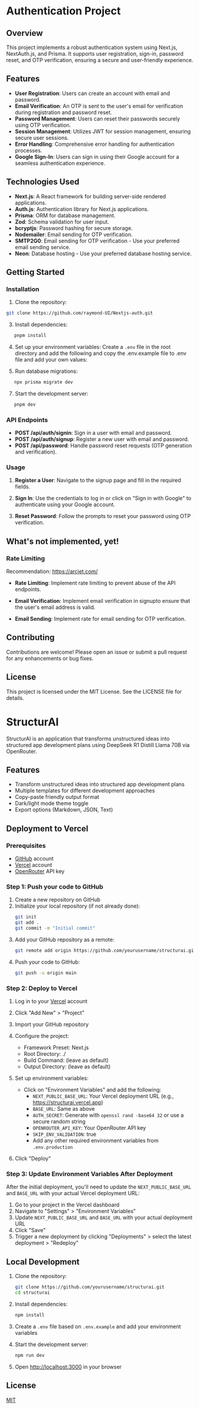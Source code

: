 # Authentication Project

## Overview

This project implements a robust authentication system using Next.js, NextAuth.js, and Prisma. It supports user registration, sign-in, password reset, and OTP verification, ensuring a secure and user-friendly experience.

## Features

- **User Registration**: Users can create an account with email and password.
- **Email Verification**: An OTP is sent to the user's email for verification during registration and password reset.
- **Password Management**: Users can reset their passwords securely using OTP verification.
- **Session Management**: Utilizes JWT for session management, ensuring secure user sessions.
- **Error Handling**: Comprehensive error handling for authentication processes.
- **Google Sign-In**: Users can sign in using their Google account for a seamless authentication experience.

## Technologies Used

- **Next.js**: A React framework for building server-side rendered applications.
- **Auth.js**: Authentication library for Next.js applications.
- **Prisma**: ORM for database management.
- **Zod**: Schema validation for user input.
- **bcryptjs**: Password hashing for secure storage.
- **Nodemailer**: Email sending for OTP verification.
- **SMTP2G0**: Email sending for OTP verification - Use your preferred email sending service.
- **Neon**: Database hosting - Use your preferred database hosting service.

## Getting Started

### Installation

1. Clone the repository:
```bash
git clone https://github.com/raymond-UI/Nextjs-auth.git
```

3. Install dependencies:
```bash
   pnpm install
```

4. Set up your environment variables:
   Create a `.env` file in the root directory and add the following and copy the .env.example file to .env file and add your own values:

5. Run database migrations:
```bash
   npx prisma migrate dev
```

7. Start the development server:
```bash
   pnpm dev
```


### API Endpoints

- **POST /api/auth/signin**: Sign in a user with email and password.
- **POST /api/auth/signup**: Register a new user with email and password.
- **POST /api/password**: Handle password reset requests (OTP generation and verification).

### Usage

1. **Register a User**: Navigate to the signup page and fill in the required fields.
2. **Sign In**: Use the credentials to log in or click on "Sign in with Google" to authenticate using your Google account.

3. **Reset Password**: Follow the prompts to reset your password using OTP verification.


## What's not implemented, yet!

### Rate Limiting
Recommendation: https://arcjet.com/ 

- **Rate Limiting**: Implement rate limiting to prevent abuse of the API endpoints.

- **Email Verification**: Implement email verification in signupto ensure that the user's email address is valid.

- **Email Sending**: Implement rate for email sending for OTP verification.


## Contributing

Contributions are welcome! Please open an issue or submit a pull request for any enhancements or bug fixes.


## License

This project is licensed under the MIT License. See the LICENSE file for details.

# StructurAI

StructurAI is an application that transforms unstructured ideas into structured app development plans using DeepSeek R1 Distill Llama 70B via OpenRouter.

## Features

- Transform unstructured ideas into structured app development plans
- Multiple templates for different development approaches
- Copy-paste friendly output format
- Dark/light mode theme toggle
- Export options (Markdown, JSON, Text)

## Deployment to Vercel

### Prerequisites

- [GitHub](https://github.com/) account
- [Vercel](https://vercel.com/) account
- [OpenRouter](https://openrouter.ai/) API key

### Step 1: Push your code to GitHub

1. Create a new repository on GitHub
2. Initialize your local repository (if not already done):
   ```bash
   git init
   git add .
   git commit -m "Initial commit"
   ```
3. Add your GitHub repository as a remote:
   ```bash
   git remote add origin https://github.com/yourusername/structurai.git
   ```
4. Push your code to GitHub:
   ```bash
   git push -u origin main
   ```

### Step 2: Deploy to Vercel

1. Log in to your [Vercel](https://vercel.com/) account
2. Click "Add New" > "Project"
3. Import your GitHub repository
4. Configure the project:
   - Framework Preset: Next.js
   - Root Directory: ./
   - Build Command: (leave as default)
   - Output Directory: (leave as default)

5. Set up environment variables:
   - Click on "Environment Variables" and add the following:
     - `NEXT_PUBLIC_BASE_URL`: Your Vercel deployment URL (e.g., https://structurai.vercel.app)
     - `BASE_URL`: Same as above
     - `AUTH_SECRET`: Generate with `openssl rand -base64 32` or use a secure random string
     - `OPENROUTER_API_KEY`: Your OpenRouter API key
     - `SKIP_ENV_VALIDATION`: true
     - Add any other required environment variables from `.env.production`

6. Click "Deploy"

### Step 3: Update Environment Variables After Deployment

After the initial deployment, you'll need to update the `NEXT_PUBLIC_BASE_URL` and `BASE_URL` with your actual Vercel deployment URL:

1. Go to your project in the Vercel dashboard
2. Navigate to "Settings" > "Environment Variables"
3. Update `NEXT_PUBLIC_BASE_URL` and `BASE_URL` with your actual deployment URL
4. Click "Save"
5. Trigger a new deployment by clicking "Deployments" > select the latest deployment > "Redeploy"

## Local Development

1. Clone the repository:
   ```bash
   git clone https://github.com/yourusername/structurai.git
   cd structurai
   ```

2. Install dependencies:
   ```bash
   npm install
   ```

3. Create a `.env` file based on `.env.example` and add your environment variables

4. Start the development server:
   ```bash
   npm run dev
   ```

5. Open [http://localhost:3000](http://localhost:3000) in your browser

## License

[MIT](LICENSE)
